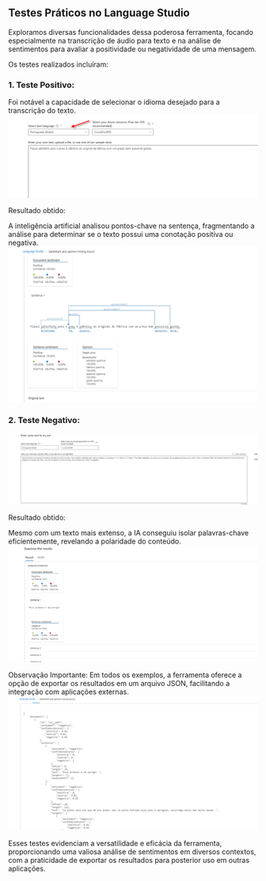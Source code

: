 ## Testes Práticos no Language Studio

Exploramos diversas funcionalidades dessa poderosa ferramenta, focando especialmente na transcrição de áudio para texto e na análise de sentimentos para avaliar a positividade ou negatividade de uma mensagem.

Os testes realizados incluíram:

### 1. Teste Positivo:

Foi notável a capacidade de selecionar o idioma desejado para a transcrição do texto.
![Seleção de Idioma](image.png)

Resultado obtido:

A inteligência artificial analisou pontos-chave na sentença, fragmentando a análise para determinar se o texto possui uma conotação positiva ou negativa.
![Análise de Sentimento](image-1.png)

### 2. Teste Negativo:

![Exemplo de Teste Negativo](image-2.png)

Resultado obtido:

Mesmo com um texto mais extenso, a IA conseguiu isolar palavras-chave eficientemente, revelando a polaridade do conteúdo.
![Análise de Sentimento - Texto Extenso](image-3.png)

Observação Importante: Em todos os exemplos, a ferramenta oferece a opção de exportar os resultados em um arquivo JSON, facilitando a integração com aplicações externas.
![Exportação para JSON](image-4.png)

Esses testes evidenciam a versatilidade e eficácia da ferramenta, proporcionando uma valiosa análise de sentimentos em diversos contextos, com a praticidade de exportar os resultados para posterior uso em outras aplicações.